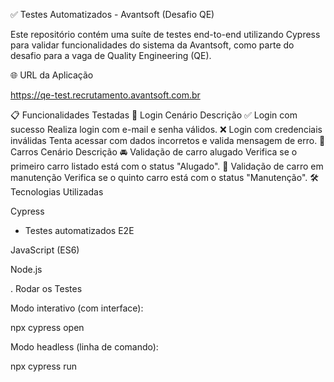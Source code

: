 ✅ Testes Automatizados - Avantsoft (Desafio QE)

Este repositório contém uma suíte de testes end-to-end utilizando Cypress para validar funcionalidades do sistema da Avantsoft, como parte do desafio para a vaga de Quality Engineering (QE).

🌐 URL da Aplicação

https://qe-test.recrutamento.avantsoft.com.br

📋 Funcionalidades Testadas
🔐 Login
Cenário	Descrição
✅ Login com sucesso	Realiza login com e-mail e senha válidos.
❌ Login com credenciais inválidas	Tenta acessar com dados incorretos e valida mensagem de erro.
🚗 Carros
Cenário	Descrição
🚘 Validação de carro alugado	Verifica se o primeiro carro listado está com o status "Alugado".
🔧 Validação de carro em manutenção	Verifica se o quinto carro está com o status "Manutenção".
🛠️ Tecnologias Utilizadas

Cypress
 - Testes automatizados E2E

JavaScript (ES6)

Node.js

. Rodar os Testes

Modo interativo (com interface):

npx cypress open


Modo headless (linha de comando):

npx cypress run
